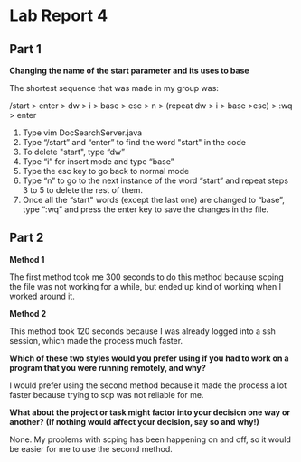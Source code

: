 # **Lab Report 4**

## **Part 1**

**Changing the name of the start parameter and its uses to base**

The shortest sequence that was made in my group was:

/start > enter > dw > i > base > esc > n > (repeat dw > i > base >esc) > :wq > enter

1. Type vim DocSearchServer.java
2. Type “/start” and “enter” to find the word "start" in the code 
3. To delete "start", type “dw” 
4. Type “i” for insert mode and type “base” 
5. Type the esc key to go back to normal mode
6. Type “n” to go to the next instance of the word “start” and repeat steps 3 to 5 to delete the rest of them.
7. Once all the “start" words (except the last one) are changed to “base”, type “:wq” and press the enter key to save the changes in the file.

## **Part 2**

**Method 1**

The first method took me 300 seconds to do this method because scping the file was not working for a while, but ended up kind of working when I worked around it.

**Method 2**

This method took 120 seconds because I was already logged into a ssh session, which made the process much faster.

**Which of these two styles would you prefer using if you had to work on a program that you were running remotely, and why?** 

I would prefer using the second method because it made the process a lot faster because trying to scp was not reliable for me.

**What about the project or task might factor into your decision one way or another? (If nothing would affect your decision, say so and why!)**

None. My problems with scping has been happening on and off, so it would be easier for me to use the second method.
